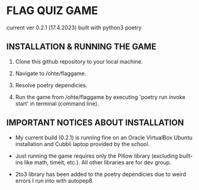 # FLAG QUIZ GAME

current ver 0.2.1 (17.4.2023)
built with python3 poetry

## INSTALLATION & RUNNING THE GAME

1. Clone this github repository to your local machine.

2. Navigate to /ohte/flaggame.

3. Resolve poetry dependicies.

4. Run the game from /ohte/flaggame by executing 'poetry run invoke start' in terminal (command line).

## IMPORTANT NOTICES ABOUT INSTALLATION

- My current build (0.2.1) is running fine on an Oracle VirtualBox Ubuntu installation and Cubbli laptop provided by the school.

- Just running the game requires only the Pillow library (excluding built-ins like math, timeit, etc.). All other libraries are for dev group.

- 2to3 library has been added to the poetry dependicies due to weird errors I run into with autopep8.

